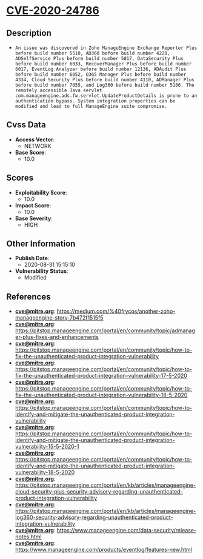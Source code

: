 
# [CVE-2020-24786](https://cve.mitre.org/cgi-bin/cvename.cgi?name=CVE-2020-24786)

## Description

- `An issue was discovered in Zoho ManageEngine Exchange Reporter Plus before build number 5510, AD360 before build number 4228, ADSelfService Plus before build number 5817, DataSecurity Plus before build number 6033, RecoverManager Plus before build number 6017, EventLog Analyzer before build number 12136, ADAudit Plus before build number 6052, O365 Manager Plus before build number 4334, Cloud Security Plus before build number 4110, ADManager Plus before build number 7055, and Log360 before build number 5166. The remotely accessible Java servlet com.manageengine.ads.fw.servlet.UpdateProductDetails is prone to an authentication bypass. System integration properties can be modified and lead to full ManageEngine suite compromise.`

## Cvss Data

- **Access Vector**:
  - NETWORK
- **Base Score**:
  - 10.0

## Scores

- **Exploitability Score**:
  - 10.0
- **Impact Score**:
  - 10.0
- **Base Severity**:
  - HIGH

## Other Information

- **Publish Date**:
  - 2020-08-31 15:15:10
- **Vulnerability Status**:
  - Modified

## References

- **cve@mitre.org**: https://medium.com/%40frycos/another-zoho-manageengine-story-7b472f1515f5
- **cve@mitre.org**: https://pitstop.manageengine.com/portal/en/community/topic/admanager-plus-fixes-and-enhancements
- **cve@mitre.org**: https://pitstop.manageengine.com/portal/en/community/topic/how-to-fix-the-unauthenticated-product-integration-vulnerability
- **cve@mitre.org**: https://pitstop.manageengine.com/portal/en/community/topic/how-to-fix-the-unauthenticated-product-integration-vulnerability-17-5-2020
- **cve@mitre.org**: https://pitstop.manageengine.com/portal/en/community/topic/how-to-fix-the-unauthenticated-product-integration-vulnerability-18-5-2020
- **cve@mitre.org**: https://pitstop.manageengine.com/portal/en/community/topic/how-to-identify-and-mitigate-the-unauthenticated-product-integration-vulnerability
- **cve@mitre.org**: https://pitstop.manageengine.com/portal/en/community/topic/how-to-identify-and-mitigate-the-unauthenticated-product-integration-vulnerability-15-5-2020-1
- **cve@mitre.org**: https://pitstop.manageengine.com/portal/en/community/topic/how-to-identify-and-mitigate-the-unauthenticated-product-integration-vulnerability-18-5-2020
- **cve@mitre.org**: https://pitstop.manageengine.com/portal/en/kb/articles/manageengine-cloud-security-plus-security-advisory-regarding-unauthenticated-product-integration-vulnerability
- **cve@mitre.org**: https://pitstop.manageengine.com/portal/en/kb/articles/manageengine-log360-security-advisory-regarding-unauthenticated-product-integration-vulnerability
- **cve@mitre.org**: https://www.manageengine.com/data-security/release-notes.html
- **cve@mitre.org**: https://www.manageengine.com/products/eventlog/features-new.html

